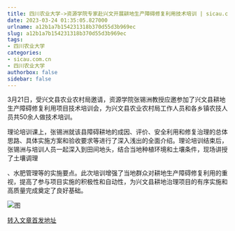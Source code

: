 ```yaml
---
title: 四川农业大学->资源学院专家赴兴文开展耕地生产障碍修复利用技术培训 | sicau.com.cn
date: 2023-03-24 01:35:05.827000
urlname: a12b1a7b154231318b370d55d3b969ec
slug: a12b1a7b154231318b370d55d3b969ec
tags: 
- 四川农业大学
categories:
- sicau.com.cn
- 四川农业大学
authorbox: false
sidebar: false
---
```

3月21日，受兴文县农业农村局邀请，资源学院张锡洲教授应邀参加了兴文县耕地生产障碍修复利用项目技术培训会，为兴文县农业农村局工作人员和各乡镇农技人员共50余人做技术培训。

理论培训课上，张锡洲就该县障碍耕地的成因、评价、安全利用和修复治理的总体思路、具体实施方案和验收要求等进行了深入浅出的全面介绍。理论培训结束后，张锡洲与培训人员一起深入到田间地头，结合当地种植环境和土壤条件，现场讲授了土壤调理
<!--more-->
、水肥管理等的实施要点。此次培训增强了当地群众对耕地生产障碍修复利用的重视，提高了参与项目实施的积极性和自动性，为兴文县耕地治理项目的有序实施和高质量完成奠定了良好基础。

![图](https://news.sicau.edu.cn/__local/5/40/BD/AD474B6B042B602313F8D5FBD83_0763527E_1D3AE9.png)

[转入文章首发地址](https://news.sicau.edu.cn/info/1078/71490.htm)